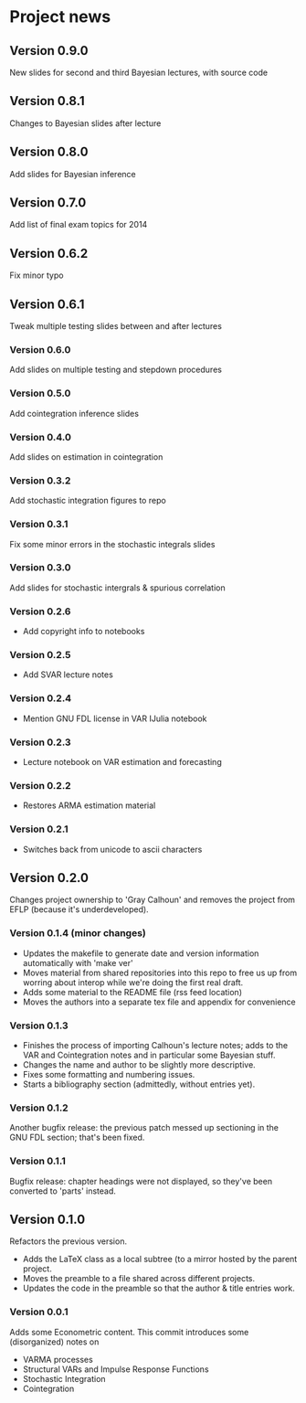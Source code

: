 Project news
============

## Version 0.9.0
New slides for second and third Bayesian lectures, with source code

## Version 0.8.1
Changes to Bayesian slides after lecture

## Version 0.8.0
Add slides for Bayesian inference

## Version 0.7.0
Add list of final exam topics for 2014

## Version 0.6.2
Fix minor typo

## Version 0.6.1
Tweak multiple testing slides between and after lectures

### Version 0.6.0
Add slides on multiple testing and stepdown procedures

### Version 0.5.0
Add cointegration inference slides

### Version 0.4.0
Add slides on estimation in cointegration

### Version 0.3.2
Add stochastic integration figures to repo

### Version 0.3.1
Fix some minor errors in the stochastic integrals slides

### Version 0.3.0
Add slides for stochastic intergrals & spurious correlation

### Version 0.2.6
* Add copyright info to notebooks

### Version 0.2.5
* Add SVAR lecture notes

### Version 0.2.4
* Mention GNU FDL license in VAR IJulia notebook

### Version 0.2.3
* Lecture notebook on VAR estimation and forecasting

### Version 0.2.2
* Restores ARMA estimation material

### Version 0.2.1
* Switches back from unicode to ascii characters

Version 0.2.0
-------------
Changes project ownership to 'Gray Calhoun' and removes the project
from EFLP (because it's underdeveloped).

### Version 0.1.4 (minor changes)
* Updates the makefile to generate date and version information
  automatically with 'make ver'
* Moves material from shared repositories into this repo to free us up
  from worring about interop while we're doing the first real draft.
* Adds some material to the README file (rss feed location)
* Moves the authors into a separate tex file and appendix for convenience

### Version 0.1.3 
* Finishes the process of importing Calhoun's lecture notes; adds to
  the VAR and Cointegration notes and in particular some Bayesian
  stuff.
* Changes the name and author to be slightly more descriptive.
* Fixes some formatting and numbering issues.
* Starts a bibliography section (admittedly, without entries yet).

### Version 0.1.2
Another bugfix release: the previous patch messed up sectioning in the
GNU FDL section; that's been fixed.

### Version 0.1.1
Bugfix release: chapter headings were not displayed, so they've been
converted to 'parts' instead.

Version 0.1.0
-------------
Refactors the previous version.
- Adds the LaTeX class as a local subtree (to a mirror hosted by the
  parent project.
- Moves the preamble to a file shared across different projects.
- Updates the code in the preamble so that the author & title entries
  work.

### Version 0.0.1
Adds some Econometric content.  This commit introduces some
(disorganized) notes on
- VARMA processes
- Structural VARs and Impulse Response Functions
- Stochastic Integration
- Cointegration